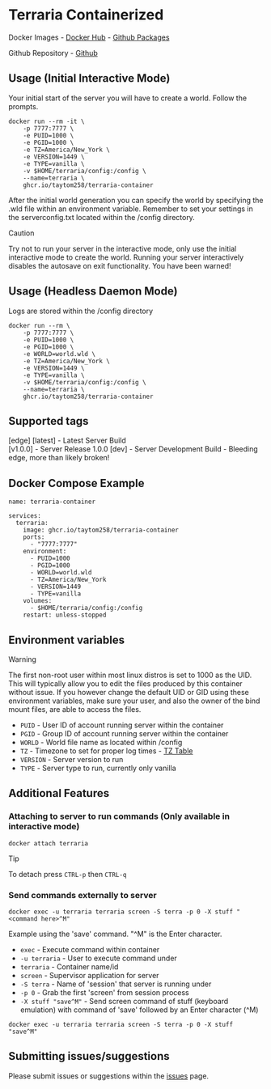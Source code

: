 # Terraria Containerized

Docker Images
	- [Docker Hub](https://hub.docker.com/r/taytom259/terraria)
	- [Github Packages](https://github.com/taytom258/terraria-container/pkgs/container/terraria-container)
	
Github Repository
	- [Github](https://github.com/taytom258/terraria-container)

## Usage (Initial Interactive Mode)

Your initial start of the server you will have to create a world. Follow the prompts.
```
docker run --rm -it \
    -p 7777:7777 \
    -e PUID=1000 \
    -e PGID=1000 \
    -e TZ=America/New_York \
    -e VERSION=1449 \
    -e TYPE=vanilla \
    -v $HOME/terraria/config:/config \
    --name=terraria \
    ghcr.io/taytom258/terraria-container
```

After the initial world generation you can specify the world by specifying the .wld file within an environment variable.
Remember to set your settings in the serverconfig.txt located within the /config directory.

> [!CAUTION]
> Try not to run your server in the interactive mode, only use the initial interactive mode to create the world.
> Running your server interactively disables the autosave on exit functionality. You have been warned!

## Usage (Headless Daemon Mode)
Logs are stored within the /config directory
```
docker run --rm \
    -p 7777:7777 \
    -e PUID=1000 \
    -e PGID=1000 \
    -e WORLD=world.wld \
    -e TZ=America/New_York \
    -e VERSION=1449 \
    -e TYPE=vanilla \
    -v $HOME/terraria/config:/config \
    --name=terraria \
    ghcr.io/taytom258/terraria-container
```

## Supported tags
[edge] [latest] - Latest Server Build<br/>
[v1.0.0] - Server Release 1.0.0
[dev] - Server Development Build - Bleeding edge, more than likely broken!

## Docker Compose Example
```
name: terraria-container

services:
  terraria:
    image: ghcr.io/taytom258/terraria-container
    ports:
      - "7777:7777"
    environment:
      - PUID=1000
      - PGID=1000
      - WORLD=world.wld
      - TZ=America/New_York
      - VERSION=1449
      - TYPE=vanilla
    volumes:
      - $HOME/terraria/config:/config
    restart: unless-stopped
```

## Environment variables

> [!WARNING]
> The first non-root user within most linux distros is set to 1000 as the UID. This will typically allow you to edit the files produced by this container without issue.
> If you however change the default UID or GID using these environment variables, make sure your user, and also the owner of the bind mount files, are able to access the files.

* `PUID` - User ID of account running server within the container
* `PGID` - Group ID of account running server within the container
* `WORLD` - World file name as located within /config
* `TZ` - Timezone to set for proper log times - [TZ Table](https://en.wikipedia.org/wiki/List_of_tz_database_time_zones)
* `VERSION` - Server version to run
* `TYPE` - Server type to run, currently only vanilla

## Additional Features

### Attaching to server to run commands (Only available in interactive mode)
```
docker attach terraria
```
> [!TIP]
> To detach press `CTRL-p` then `CTRL-q`

### Send commands externally to server
```
docker exec -u terraria terraria screen -S terra -p 0 -X stuff "<command here>^M"
```
Example using the 'save' command. "^M" is the Enter character.
* `exec` - Execute command within container
* `-u terraria` - User to execute command under
* `terraria` - Container name/id
* `screen` - Supervisor application for server
* `-S terra` - Name of 'session' that server is running under
* `-p 0` - Grab the first 'screen' from session process
* `-X stuff "save^M"` - Send screen command of stuff (keyboard emulation) with command of 'save' followed by an Enter character (^M)
```
docker exec -u terraria terraria screen -S terra -p 0 -X stuff "save^M"
```

## Submitting issues/suggestions
Please submit issues or suggestions within the [issues](https://github.com/taytom258/terraria-container/issues) page.
